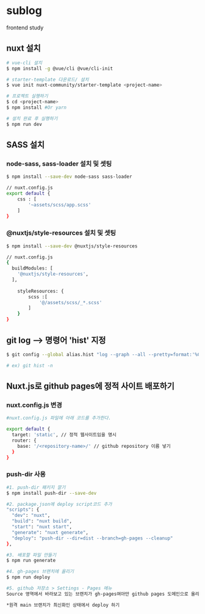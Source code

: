 # sublog

frontend study

## nuxt 설치

```bash
# vue-cli 설치
$ npm install -g @vue/cli @vue/cli-init

# starter-template 다운로드/ 설치
$ vue init nuxt-community/starter-template <project-name>

# 프로젝트 실행하기
$ cd <project-name>
$ npm install #Or yarn

# 설치 완료 후 실행하기
$ npm run dev
```

## SASS 설치

### node-sass, sass-loader 설치 및 셋팅

```bash
$ npm install --save-dev node-sass sass-loader

// nuxt.config.js
export default {
	css : [
		'~assets/scss/app.scss'
	]
}
```

### @nuxtjs/style-resources 설치 및 셋팅

```bash
$ npm install --save-dev @nuxtjs/style-resources

// nuxt.config.js
{
  buildModules: [
    '@nuxtjs/style-resources',
  ],
  
	styleResources: {
		scss :[
			'@/assets/scss/_*.scss'
		]
	}
}
```

## git log --> 명령어 'hist' 지정

```bash
$ git config --global alias.hist "log --graph --all --pretty=format:'%C(yellow)[%ad]%C(reset) %C(green)[%h]%C(reset) | %C(white)%s %C(bold red){{%an}}%C(reset) %C(blue)%d%C(reset)' --date=short"

# ex) git hist -n
```

## Nuxt.js로 github pages에 정적 사이트 배포하기

### nuxt.config.js 변경

```bash
#nuxt.config.js 파일에 아래 코드를 추가한다.

export default {
  target: 'static', // 정적 웹사이트임을 명시
  router: {
    base: '/<repository-name>/' // github repository 이름 넣기
  }
}
```

### push-dir 사용

```bash
#1. push-dir 패키지 깔기
$ npm install push-dir --save-dev

#2. package.json에 deploy script코드 추가
"scripts": {
  "dev": "nuxt",
  "build": "nuxt build",
  "start": "nuxt start",
  "generate": "nuxt generate",
  "deploy": "push-dir --dir=dist --branch=gh-pages --cleanup"
},

#3. 배포할 파일 만들기
$ npm run generate

#4. gh-pages 브랜치에 올리기
$ npm run deploy

#5. github 저장소 > Settings - Pages 메뉴
Source 영역에서 바라보고 있는 브랜치가 gh-pages여아만 github pages 도메인으로 올라간다. 만약 다른 브랜치라면 변경

*원격 main 브랜치가 최신화인 상태에서 deploy 하기
```
